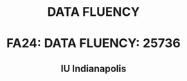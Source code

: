 <h1 align="center">DATA FLUENCY</h1>
<h1 align="center">FA24: DATA FLUENCY: 25736</h1>
<h2 align="center">IU Indianapolis</h2>
